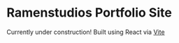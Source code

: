 # Ramenstudios Portfolio Site
Currently under construction!
Built using React via [Vite](https://vite.dev/guide/)

